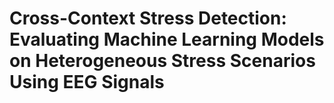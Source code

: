 # Cross-Context Stress Detection: Evaluating Machine Learning Models on Heterogeneous Stress Scenarios Using EEG Signals
